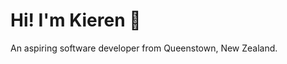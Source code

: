 # Hi! I'm Kieren 👋

An aspiring software developer from Queenstown, New Zealand.

<!---
kp-digital/kp-digital is a ✨ special ✨ repository because its `README.md` (this file) appears on your GitHub profile.
You can click the Preview link to take a look at your changes.
--->

